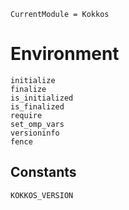 ```@meta
CurrentModule = Kokkos
```

# Environment

```@docs
initialize
finalize
is_initialized
is_finalized
require
set_omp_vars
versioninfo
fence
```

## Constants

```@docs
KOKKOS_VERSION
```
